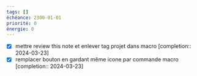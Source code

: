 ```yaml
---
tags: []
échéance: 2300-01-01
priorité: 0
énergie: 0
---
```

- [X] mettre review this note et enlever tag projet dans macro  [completion:: 2024-03-23]
- [X] remplacer bouton en gardant même icone par commande macro  [completion:: 2024-03-23]